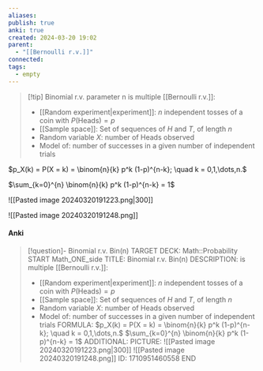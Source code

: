 ```yaml
---
aliases: 
publish: true
anki: true
created: 2024-03-20 19:02
parent:
  - "[[Bernoulli r.v.]]"
connected: 
tags:
  - empty
---
```


> [!tip] Binomial r.v. parameter n
> is multiple [[Bernoulli r.v.]]:
> - [[Random experiment|experiment]]: $n$ independent tosses of a coin with $P(\text{Heads}) = p$
> - [[Sample space]]: Set of sequences of $H$ and $T$, of length $n$
> - Random variable $X$: number of Heads observed
> - Model of: number of successes in a given number of independent trials

$p_X(k) = P(X = k) = \binom{n}{k} p^k (1-p)^{n-k}; \quad k = 0,1,\dots,n.$

$\sum_{k=0}^{n} \binom{n}{k} p^k (1-p)^{n-k} = 1$


![[Pasted image 20240320191223.png|300]]


![[Pasted image 20240320191248.png]]

#### Anki
> [!question]- Binomial r.v. Bin(n)
TARGET DECK: Math::Probability
START
Math_ONE_side
TITLE: Binomial r.v. Bin(n)
DESCRIPTION: 
> is multiple [[Bernoulli r.v.]]:
> - [[Random experiment|experiment]]: $n$ independent tosses of a coin with $P(\text{Heads}) = p$
> - [[Sample space]]: Set of sequences of $H$ and $T$, of length $n$
> - Random variable $X$: number of Heads observed
> - Model of: number of successes in a given number of independent trials
FORMULA: 
$p_X(k) = P(X = k) = \binom{n}{k} p^k (1-p)^{n-k}; \quad k = 0,1,\dots,n.$
$\sum_{k=0}^{n} \binom{n}{k} p^k (1-p)^{n-k} = 1$
ADDITIONAL:
PICTURE:
![[Pasted image 20240320191223.png|300]]
![[Pasted image 20240320191248.png]]
ID: 1710951460558
END